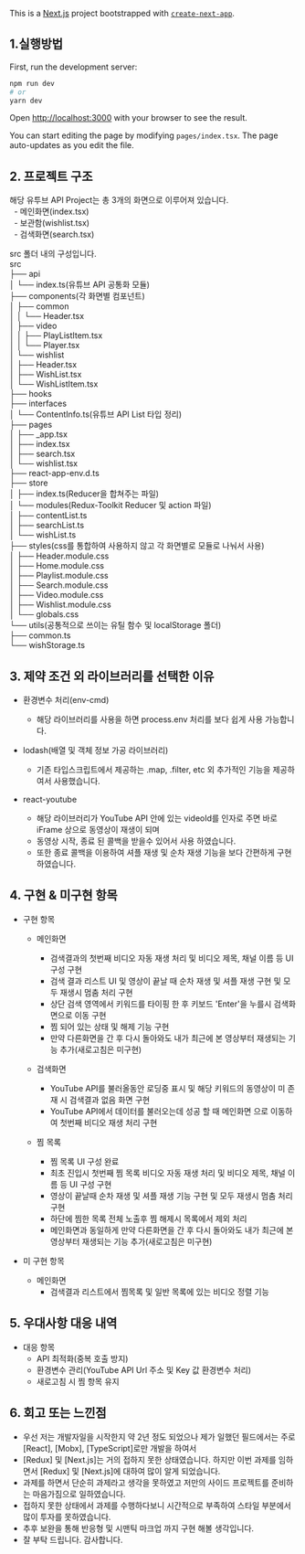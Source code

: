 This is a [Next.js](https://nextjs.org/) project bootstrapped with [`create-next-app`](https://github.com/vercel/next.js/tree/canary/packages/create-next-app).

## 1.실행방법

First, run the development server:

```bash
npm run dev
# or
yarn dev
```

Open [http://localhost:3000](http://localhost:3000) with your browser to see the result.

You can start editing the page by modifying `pages/index.tsx`. The page auto-updates as you edit the file.

## 2. 프로젝트 구조

  해당 유투브 API Project는 총 3개의 화면으로 이루어져 있습니다.<br/>
    &nbsp;&nbsp;- 메인화면(index.tsx)<br/>
    &nbsp;&nbsp;- 보관함(wishlist.tsx)<br/>
    &nbsp;&nbsp;- 검색화면(search.tsx)<br/>

   

  src 폴더 내의 구성입니다.<br>
    src<br/>
    ├── api<br/>
    │   └── index.ts(유튜브 API 공통화 모듈)<br/>
    ├── components(각 화면별 컴포넌트)<br/>
    │   ├── common<br/>
    │   │   └── Header.tsx<br/>
    │   ├── video<br/>
    │   │   ├── PlayListItem.tsx<br/>
    │   │   └── Player.tsx<br/>
    │   └── wishlist<br/>
    │       ├── Header.tsx<br/>
    │       ├── WishList.tsx<br/>
    │       └── WishListItem.tsx<br/>
    ├── hooks<br/>
    ├── interfaces<br/>
    │   └── ContentInfo.ts(유튜브 API List 타입 정리)<br/>
    ├── pages<br/>
    │   ├── _app.tsx<br/>
    │   ├── index.tsx<br/>
    │   ├── search.tsx<br/>
    │   └── wishlist.tsx<br/>
    ├── react-app-env.d.ts<br/>
    ├── store<br/>
    │   ├── index.ts(Reducer을 합쳐주는 파일)<br/>
    │   └── modules(Redux-Toolkit Reducer 및 action 파일)<br/>
    │       ├── contentList.ts<br/>
    │       ├── searchList.ts<br/>
    │       └── wishList.ts<br/>
    ├── styles(css를 통합하여 사용하지 않고 각 화면별로 모듈로 나눠서 사용)<br/>
    │   ├── Header.module.css<br/>
    │   ├── Home.module.css<br/>
    │   ├── Playlist.module.css<br/>
    │   ├── Search.module.css<br/>
    │   ├── Video.module.css<br/>
    │   ├── Wishlist.module.css<br/>
    │   └── globals.css<br/>
    └── utils(공통적으로 쓰이는 유틸 함수 및 localStorage 폴더)<br/>
        ├── common.ts<br/>
        └── wishStorage.ts<br/>

## 3. 제약 조건 외 라이브러리를 선택한 이유

  - 환경변수 처리(env-cmd)
    - 해당 라이브러리를 사용을 하면 process.env 처리를 보다 쉽게 사용 가능합니다.

  - lodash(배열 및 객체 정보 가공 라이브러리)
    - 기존 타입스크립트에서 제공하는 .map, .filter, etc 외 추가적인 기능을 제공하여서 사용했습니다.

  - react-youtube
    - 해당 라이브러리가 YouTube API 안에 있는 videoId를 인자로 주면 바로 iFrame 상으로 동영상이 재생이 되며
    - 동영상 시작, 종료 된 콜백을 받을수 있어서 사용 하였습니다.
    - 또한 종료 콜백을 이용하여 셔플 재생 및 순차 재생 기능을 보다 간편하게 구현하였습니다.

## 4. 구현 & 미구현 항목
  
  - 구현 항목
    - 메인화면<br/>
      - 검색결과의 첫번째 비디오 자동 재생 처리 및 비디오 제목, 채널 이름 등 UI 구성 구현
      - 검색 결과 리스트 UI 및 영상이 끝날 때 순차 재생 및 셔플 재생 구현 및 모두 재생시 멈춤 처리 구현
      - 상단 검색 영역에서 키워드를 타이핑 한 후 키보드 'Enter'을 누를시 검색화면으로 이동 구현
      - 찜 되어 있는 상태 및 해제 기능 구현
      - 만약 다른화면을 간 후 다시 돌아와도 내가 최근에 본 영상부터 재생되는 기능 추가(새로고침은 미구현)<br/>
    
    - 검색화면<br/>
      - YouTube API를 불러올동안 로딩중 표시 및 해당 키워드의 동영상이 미 존재 시 검색결과 없음 화면 구현
      - YouTube API에서 데이터를 불러오는데 성공 할 때 메인화면 으로 이동하여 첫번째 비디오 재생 처리 구현<br/>

    - 찜 목록<br/>
      - 찜 목록 UI 구성 완료
      - 최초 진입시 첫번째 찜 목록 비디오 자동 재생 처리 및 비디오 제목, 채널 이름 등 UI 구성 구현
      - 영상이 끝날때 순차 재생 및 셔플 재생 기능 구현 및 모두 재생시 멈춤 처리 구현
      - 하단에 찜한 목록 전체 노출후 찜 해제시 목록에서 제외 처리
      - 메인화면과 동일하게 만약 다른화면을 간 후 다시 돌아와도 내가 최근에 본 영상부터 재생되는 기능 추가(새로고침은 미구현)<br/>

  - 미 구현 항목
    - 메인화면
      - 검색결과 리스트에서 찜목록 및 일반 목록에 있는 비디오 정렬 기능

## 5. 우대사항 대응 내역

  - 대응 항목
    - API 최적화(중복 호출 방지)
    - 환경변수 관리(YouTube API Url 주소 및 Key 값 환경변수 처리)
    - 새로고침 시 찜 항목 유지

## 6. 회고 또는 느낀점
  - 우선 저는 개발자일을 시작한지 약 2년 정도 되었으나 제가 일했던 필드에서는 주로 [React], [Mobx], [TypeScript]로만 개발을 하여서
  - [Redux] 및 [Next.js]는 거의 접하지 못한 상태였습니다. 하지만 이번 과제를 임하면서 [Redux] 및 [Next.js]에 대하여 많이 알게 되었습니다.
  - 과제를 하면서 단순히 과제라고 생각을 못하였고 저만의 사이드 프로젝트를 준비하는 마음가짐으로 일하였습니다.
  - 접하지 못한 상태에서 과제를 수행하다보니 시간적으로 부족하여 스타일 부분에서 많이 투자를 못하였습니다.
  - 추후 보완을 통해 반응형 및 시맨틱 마크업 까지 구현 해볼 생각입니다.
  - 잘 부탁 드립니다. 감사합니다.